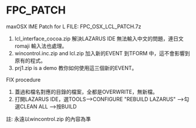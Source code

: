 # FPC_PATCH
maxOSX IME Patch for L
FILE: FPC_OSX_LCL_PATCH.7z 
1. lcl_interface_cocoa.zip 解決LAZARUS IDE 無法輸入中文的問題，連日文romaji 輸入法也處理。
2. wincontrol.inc.zip and lcl.zip 加入新的EVENT 到TFORM 中，這不會影響到原有的程式。
3. prj1.zip is a demo 教你如何使用這三個新的EVENT。

FIX procedure
1. 蓋過和檔名對應的目錄的檔案，全都是OVERWRITE，無新檔。
2. 打開LAZARUS IDE，選TOOLS-->CONFIGURE "REBUILD LAZARUS" -->勾選CLEAN ALL -->按BUILD


註: 永遠以wincontrol.zip 的內容為準
